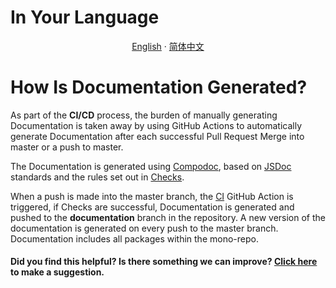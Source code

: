# In Your Language

<p align="center">
  <a href="https://github.com/resist-js/resist/blob/master/docs/en-US/GITHUB_DOCS.md"
    >English</a>
  ·
  <a
    href="https://github.com/resist-js/resist/blob/master/docs/zh-CN/GITHUB_DOCS.md"
    >简体中文</a>
</p>

# How Is Documentation Generated?

As part of the **CI/CD** process, the burden of manually generating Documentation is taken away by using GitHub Actions to automatically generate Documentation after each successful Pull Request Merge into master or a push to master.

The Documentation is generated using [Compodoc](https://compodoc.app/), based on [JSDoc](https://jsdoc.app/) standards and the rules set out in [Checks](https://github.com/resist-js/resist/docs/en-US/GITHUB_CHECKS.md).

When a push is made into the master branch, the [CI](https://github.com/resist-js/resist/blob/master/.github/workflows/ci.yml) GitHub Action is triggered, if Checks are successful, Documentation is generated and pushed to the **documentation** branch in the repository. A new version of the documentation is generated on every push to the master branch. Documentation includes all packages within the mono-repo.

#### Did you find this helpful? Is there something we can improve? [Click here](https://github.com/resist-js/resist/issues/new?assignees=&labels=&template=documentation.yml) to make a suggestion.
